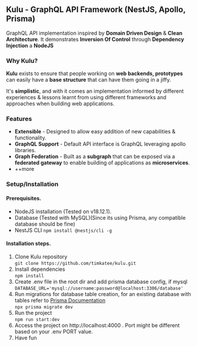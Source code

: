 ## Kulu - GraphQL API Framework (NestJS, Apollo, Prisma)

GraphQL API implementation inspired by **Domain Driven Design** & **Clean Architecture**. It demonstrates **Inversion Of Control** through **Dependency Injection**  a **NodeJS** 

### Why Kulu?

**Kulu** exists to ensure that people working on **web backends, prototypes** can easily have a **base structure** that can have them going in a jiffy.

It's **simplistic**, and with it comes an implementation informed by different experiences & lessons learnt from using different frameworks and approaches when building web applications.

### Features

- **Extensible**  - Designed to allow easy addition of new capabilities & functionality.
- **GraphQL Support** - Default API interface is GraphQL leveraging apollo libraries.
- **Graph Federation** - Built as a **subgraph** that can be exposed via a **federated gateway** to enable building of applications as **microservices**.
- ++more

### Setup/Installation

#### Prerequisites.

- NodeJS installation (Tested on v18.12.1).
- Database (Tested with MySQL)(Since its using Prisma, any compatible database should be fine)
- NestJS CLI ```npm install @nestjs/cli -g```

#### Installation steps.

1. Clone Kulu repository <br>```git clone https://github.com/timkatee/kulu.git```
2. Install dependencies <br>```npm install```
3. Create .env file in the root dir and add prisma database config, if mysql <br> ```DATABASE_URL='mysql://username:password@localhost:3306/database'```
4. Run migrations for database table creation, for an existing database with tables refer to [Prisma Documentation](https://www.prisma.io/docs/getting-started/setup-prisma/add-to-existing-project/relational-databases/connect-your-database-typescript-postgres) <br> ```npx prisma migrate dev```
5. Run the project <br> ```npm run start:dev```
6. Access the project on http://localhost:4000 . Port might be different based on your .env PORT value.
7. Have fun









